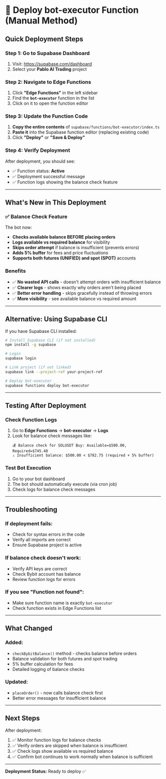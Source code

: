 # 🚀 Deploy bot-executor Function (Manual Method)

## **Quick Deployment Steps**

### **Step 1: Go to Supabase Dashboard**

1. Visit: https://supabase.com/dashboard
2. Select your **Pablo AI Trading** project

### **Step 2: Navigate to Edge Functions**

1. Click **"Edge Functions"** in the left sidebar
2. Find the **`bot-executor`** function in the list
3. Click on it to open the function editor

### **Step 3: Update the Function Code**

1. **Copy the entire contents** of `supabase/functions/bot-executor/index.ts`
2. **Paste it** into the Supabase function editor (replacing existing code)
3. Click **"Deploy"** or **"Save & Deploy"**

### **Step 4: Verify Deployment**

After deployment, you should see:
- ✅ Function status: **Active**
- ✅ Deployment successful message
- ✅ Function logs showing the balance check feature

---

## **What's New in This Deployment**

### **✅ Balance Check Feature**

The bot now:
- **Checks available balance BEFORE placing orders**
- **Logs available vs required balance** for visibility
- **Skips order attempt** if balance is insufficient (prevents errors)
- **Adds 5% buffer** for fees and price fluctuations
- **Supports both futures (UNIFIED) and spot (SPOT)** accounts

### **Benefits**

- ✅ **No wasted API calls** - doesn't attempt orders with insufficient balance
- ✅ **Clearer logs** - shows exactly why orders aren't being placed
- ✅ **Better error handling** - skips gracefully instead of throwing errors
- ✅ **More visibility** - see available balance vs required amount

---

## **Alternative: Using Supabase CLI**

If you have Supabase CLI installed:

```bash
# Install Supabase CLI (if not installed)
npm install -g supabase

# Login
supabase login

# Link project (if not linked)
supabase link --project-ref your-project-ref

# Deploy bot-executor
supabase functions deploy bot-executor
```

---

## **Testing After Deployment**

### **Check Function Logs**

1. Go to **Edge Functions** → **bot-executor** → **Logs**
2. Look for balance check messages like:
   ```
   💰 Balance check for SOLUSDT Buy: Available=$500.00, Required=$745.48
   ⚠️ Insufficient balance: $500.00 < $782.75 (required + 5% buffer)
   ```

### **Test Bot Execution**

1. Go to your bot dashboard
2. The bot should automatically execute (via cron job)
3. Check logs for balance check messages

---

## **Troubleshooting**

### **If deployment fails:**
- Check for syntax errors in the code
- Verify all imports are correct
- Ensure Supabase project is active

### **If balance check doesn't work:**
- Verify API keys are correct
- Check Bybit account has balance
- Review function logs for errors

### **If you see "Function not found":**
- Make sure function name is exactly `bot-executor`
- Check function exists in Edge Functions list

---

## **What Changed**

### **Added:**
- `checkBybitBalance()` method - checks balance before orders
- Balance validation for both futures and spot trading
- 5% buffer calculation for fees
- Detailed logging of balance checks

### **Updated:**
- `placeOrder()` - now calls balance check first
- Better error messages for insufficient balance

---

## **Next Steps**

After deployment:
1. ✅ Monitor function logs for balance checks
2. ✅ Verify orders are skipped when balance is insufficient
3. ✅ Check logs show available vs required balance
4. ✅ Confirm bot continues to work normally when balance is sufficient

---

**Deployment Status:** Ready to deploy ✅


